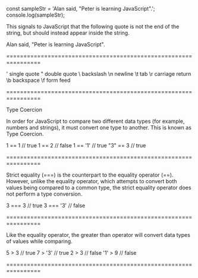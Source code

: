const sampleStr = 'Alan said, \"Peter is learning JavaScript\".';
console.log(sampleStr);

This signals to JavaScript that the following quote is not
the end of the string, but should instead appear inside the string.

Alan said, "Peter is learning JavaScript".

================================================================

\' single quote
\" double quote
\\ backslash
\n newline
\t tab
\r carriage return
\b backspace
\f form feed

================================================================

Type Coercion

In order for JavaScript to compare two different data
types (for example, numbers and strings), it must convert
one type to another. This is known as Type Coercion.

1 == 1 // true
1 == 2 // false
1 == '1' // true
"3" == 3 // true

================================================================

Strict equality (===) is the counterpart to the equality operator (==).
However, unlike the equality operator, which attempts to convert
both values being compared to a common type, the strict equality
operator does not perform a type conversion.

3 === 3 // true
3 === '3' // false

================================================================

Like the equality operator, the greater than operator
will convert data types of values while comparing.

5 > 3 // true
7 > '3' // true
2 > 3 // false
'1' > 9 // false

================================================================
